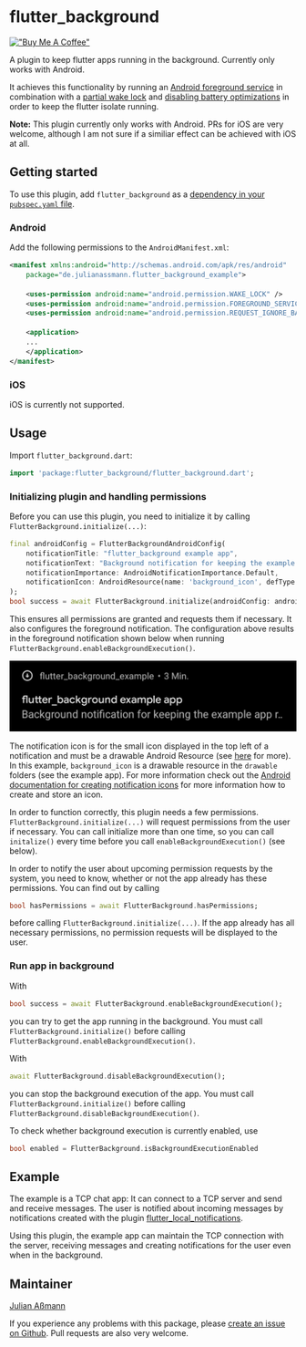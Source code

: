 # flutter_background

[!["Buy Me A Coffee"](https://www.buymeacoffee.com/assets/img/custom_images/orange_img.png)](https://www.buymeacoffee.com/julianassmann)


A plugin to keep flutter apps running in the background. Currently only works with Android.

It achieves this functionality by running an [Android foreground service](https://developer.android.com/guide/components/foreground-services) in combination with a [partial wake lock](https://developer.android.com/training/scheduling/wakelock#cpu) and [disabling battery optimizations](https://developer.android.com/training/monitoring-device-state/doze-standby#support_for_other_use_cases) in order to keep the flutter isolate running.

**Note:** This plugin currently only works with Android.
PRs for iOS are very welcome, although I am not sure if a similiar effect can be achieved with iOS at all.

## Getting started

To use this plugin, add `flutter_background` as a [dependency in your `pubspec.yaml` file](https://flutter.dev/docs/development/packages-and-plugins/using-packages).

### Android

Add the following permissions to the `AndroidManifest.xml`:

```xml
<manifest xmlns:android="http://schemas.android.com/apk/res/android"
    package="de.julianassmann.flutter_background_example">

    <uses-permission android:name="android.permission.WAKE_LOCK" />
    <uses-permission android:name="android.permission.FOREGROUND_SERVICE"/>
    <uses-permission android:name="android.permission.REQUEST_IGNORE_BATTERY_OPTIMIZATIONS" />

    <application>
    ...
    </application>
</manifest>
```

### iOS

iOS is currently not supported.

## Usage

Import `flutter_background.dart`:

```dart
import 'package:flutter_background/flutter_background.dart';
```

### Initializing plugin and handling permissions

Before you can use this plugin, you need to initialize it by calling `FlutterBackground.initialize(...)`:

```dart
final androidConfig = FlutterBackgroundAndroidConfig(
    notificationTitle: "flutter_background example app",
    notificationText: "Background notification for keeping the example app running in the background",
    notificationImportance: AndroidNotificationImportance.Default,
    notificationIcon: AndroidResource(name: 'background_icon', defType: 'drawable'), // Default is ic_launcher from folder mipmap
);
bool success = await FlutterBackground.initialize(androidConfig: androidConfig);
```

This ensures all permissions are granted and requests them if necessary. It also configures the
foreground notification. The configuration above results in the foreground notification shown below when
running `FlutterBackground.enableBackgroundExecution()`.

![The foreground notification created by the code above.](./images/notification.png "Foreground notification created by the code above.")

The notification icon is for the small icon displayed in the top left of a notification and  must be a drawable Android Resource (see [here](https://developer.android.com/reference/android/app/Notification.Builder#setSmallIcon(int,%20int)) for more).
In this example, `background_icon` is a drawable resource in the `drawable` folders (see the example app).
For more information check out the [Android documentation for creating notification icons](https://developer.android.com/studio/write/image-asset-studio#create-notification) for more information how to create and store an icon.  

In order to function correctly, this plugin needs a few permissions.
`FlutterBackground.initialize(...)` will request permissions from the user if necessary.
You can call initialize more than one time, so you can call `initalize()` every time before you call `enableBackgroundExecution()` (see below).

In order to notify the user about upcoming permission requests by the system, you need to know, whether or not the app already has these permissions. You can find out by calling

```dart
bool hasPermissions = await FlutterBackground.hasPermissions;
```
before calling `FlutterBackground.initialize(...)`. If the app already has all necessary permissions, no permission requests will be displayed to the user.

### Run app in background

With

```dart
bool success = await FlutterBackground.enableBackgroundExecution();
```

you can try to get the app running in the background. You must call `FlutterBackground.initialize()` before calling `FlutterBackground.enableBackgroundExecution()`.

With

```dart
await FlutterBackground.disableBackgroundExecution();
```

you can stop the background execution of the app. You must call `FlutterBackground.initialize()` before calling `FlutterBackground.disableBackgroundExecution()`.

To check whether background execution is currently enabled, use

```dart
bool enabled = FlutterBackground.isBackgroundExecutionEnabled
```

## Example

The example is a TCP chat app: It can connect to a TCP server and send and receive messages. The user is notified about incoming messages by notifications created with the plugin [flutter_local_notifications](https://pub.dev/packages/flutter_local_notifications).

Using this plugin, the example app can maintain the TCP connection with the server, receiving messages and creating notifications for the user even when in the background.

## Maintainer

[Julian Aßmann](https://github.com/JulianAssmann)

If you experience any problems with this package, please [create an issue on Github](https://github.com/JulianAssmann/flutter_background/issues).
Pull requests are also very welcome.
